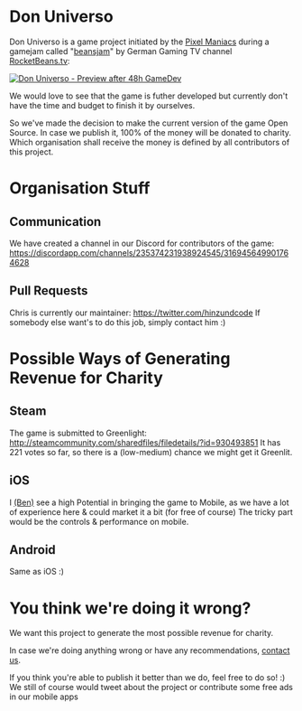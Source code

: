# Don Universo

Don Universo is a game project initiated by the [Pixel Maniacs](https://twitter.com/pixel_maniacs) during a gamejam called "[beansjam](http://jams.gamejolt.io/beansjam)" by German Gaming TV channel [RocketBeans.tv](https://www.rocketbeans.tv):

[![Don Universo - Preview after 48h GameDev](http://i.imgur.com/vDZ4eiB.gif)](http://www.youtube.com/watch?v=R9mJScr46g8)

We would love to see that the game is futher developed but currently don't have the time and budget to finish it by ourselves.

So we've made the decision to make the current version of the game Open Source.
In case we publish it, 100% of the money will be donated to charity.
Which organisation shall receive the money is defined by all contributors of this project.

# Organisation Stuff

## Communication

We have created a channel in our Discord for contributors of the game:
https://discordapp.com/channels/235374231938924545/316945649901764628

## Pull Requests

Chris is currently our maintainer:
https://twitter.com/hinzundcode
If somebody else want's to do this job, simply contact him :)

# Possible Ways of Generating Revenue for Charity

## Steam

The game is submitted to Greenlight:
http://steamcommunity.com/sharedfiles/filedetails/?id=930493851
It has 221 votes so far, so there is a (low-medium) chance we might get it Greenlit.

## iOS

I [(Ben)](https://twitter.com/blochmann) see a high Potential in bringing the game to Mobile, as we have a lot of experience here & could market it a bit (for free of course)
The tricky part would be the controls & performance on mobile.

## Android

Same as iOS :)

# You think we're doing it wrong?

We want this project to generate the most possible revenue for charity.

In case we're doing anything wrong or have any recommendations, [contact us](https://twitter.com/pixel_maniacs).

If you think you're able to publish it better than we do, feel free to do so! :)
We still of course would tweet about the project or contribute some free ads in our mobile apps


